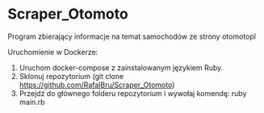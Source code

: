 # Scraper_Otomoto

Program zbierający informacje na temat samochodów ze strony otomotopl

Uruchomienie w Dockerze:
1. Uruchom docker-compose z zainstalowanym językiem Ruby.
2. Sklonuj repozytorium (git clone https://github.com/RafalBru/Scraper_Otomoto)
3. Przejdź do głównego folderu repozytorium i wywołaj komendę: ruby main.rb
